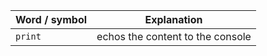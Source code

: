 Word / symbol   | Explanation
------------    | -------------
`print`   | echos the content to the console
